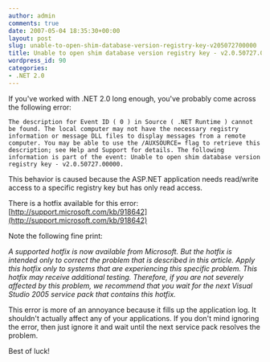 ```yaml
---
author: admin
comments: true
date: 2007-05-04 18:35:30+00:00
layout: post
slug: unable-to-open-shim-database-version-registry-key-v205072700000
title: Unable to open shim database version registry key - v2.0.50727.00000.
wordpress_id: 90
categories:
- .NET 2.0
---
```


If you've worked with .NET 2.0 long enough, you've probably come across the following error:

	The description for Event ID ( 0 ) in Source ( .NET Runtime ) cannot be found. The local computer may not have the necessary registry information or message DLL files to display messages from a remote computer. You may be able to use the /AUXSOURCE= flag to retrieve this description; see Help and Support for details. The following information is part of the event: Unable to open shim database version registry key - v2.0.50727.00000.

This behavior is caused because the ASP.NET application needs read/write access to a specific registry key but has only read access.

There is a hotfix available for this error: [http://support.microsoft.com/kb/918642](http://support.microsoft.com/kb/918642)

Note the following fine print:

_A supported hotfix is now available from Microsoft. But the hotfix is intended only to correct the problem that is described in this article. Apply this hotfix only to systems that are experiencing this specific problem. This hotfix may receive additional testing. Therefore, if you are not severely affected by this problem, we recommend that you wait for the next Visual Studio 2005 service pack that contains this hotfix._

This error is more of an annoyance because it fills up the application log. It shouldn't actually affect any of your applications. If you don't mind ignoring the error, then just ignore it and wait until the next service pack resolves the problem.

Best of luck!